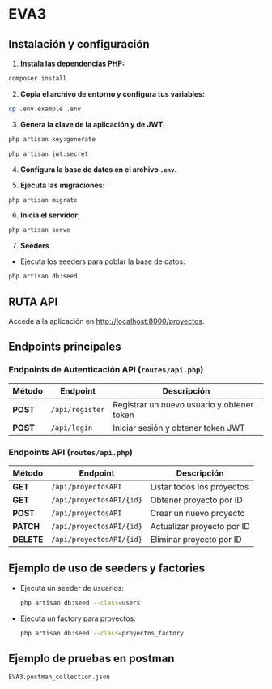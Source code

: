 # EVA3
##  Instalación y configuración
1. **Instala las dependencias PHP:**
  ```bash
  composer install
  ```
2. **Copia el archivo de entorno y configura tus variables:**
  ```bash
  cp .env.example .env
  ```
3. **Genera la clave de la aplicación y de JWT:**
  ```bash
  php artisan key:generate

  php artisan jwt:secret
  ```
4. **Configura la base de datos en el archivo `.env`.**

5. **Ejecuta las migraciones:**
  ```bash
  php artisan migrate
  ```
6. **Inicia el servidor:**
  ```bash
  php artisan serve
  ```

7. **Seeders**
 - Ejecuta los seeders para poblar la base de datos:
  ```bash
  php artisan db:seed
  ```


##  RUTA API
Accede a la aplicación en [http://localhost:8000/proyectos](http://localhost:8000/proyectos).

##  Endpoints principales


### **Endpoints de Autenticación API** (`routes/api.php`)
| Método    | Endpoint           | Descripción                                 |
|-----------|-------------------|---------------------------------------------|
| **POST**  | `/api/register`   | Registrar un nuevo usuario y obtener token  |
| **POST**  | `/api/login`      | Iniciar sesión y obtener token JWT          |


### **Endpoints API** (`routes/api.php`)
| Método    | Endpoint                      | Descripción                              |
|-----------|------------------------------|------------------------------------------|
| **GET**   | `/api/proyectosAPI`          | Listar todos los proyectos               |
| **GET**   | `/api/proyectosAPI/{id}`     | Obtener proyecto por ID                  |
| **POST**  | `/api/proyectosAPI`          | Crear un nuevo proyecto                  |
| **PATCH** | `/api/proyectosAPI/{id}`     | Actualizar proyecto por ID               |
| **DELETE**| `/api/proyectosAPI/{id}`     | Eliminar proyecto por ID                 |


##  Ejemplo de uso de seeders y factories
- Ejecuta un seeder de usuarios:
  ```bash
  php artisan db:seed --class=users
  ```
- Ejecuta un factory para proyectos:
  ```bash
  php artisan db:seed --class=proyectos_factory
  ```

##  Ejemplo de pruebas en postman
```bash
EVA3.postman_collection.json
```